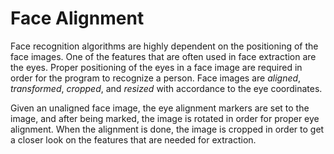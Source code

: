 # Face Alignment

Face recognition algorithms are highly dependent on the positioning of the face images. One of the features that are often used in face extraction are the eyes. Proper positioning of the eyes in a face image are required in order for the program to recognize a person. Face images are *aligned*, *transformed*, *cropped*, and *resized* with accordance to the eye coordinates. 

Given an unaligned face image, the eye alignment markers are set to the image, and after being marked, the image is rotated in order for proper eye alignment. When the alignment is done, the image is cropped in order to get a closer look on the features that are needed for extraction. 
